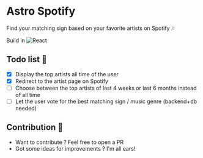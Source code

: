 # Astro Spotify

Find your matching sign based on your favorite artists on Spotify 🎶

Build in ![React](https://img.shields.io/badge/react-%2320232a.svg?style=flat-square&logo=react&logoColor=%2361DAFB)

## Todo list 🌟

- [x] Display the top artists all time of the user
- [x] Redirect to the artist page on Spotify
- [ ] Choose between the top artists of last 4 weeks or last 6 months instead of all time
- [ ] Let the user vote for the best matching sign / music genre (backend+db needed)

## Contribution 🤝

- Want to contribute ? Feel free to open a PR
- Got some ideas for improvements ? I'm all ears!
